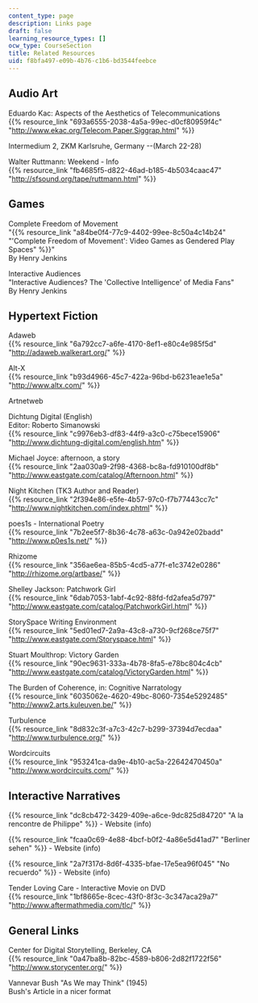 ```yaml
---
content_type: page
description: Links page
draft: false
learning_resource_types: []
ocw_type: CourseSection
title: Related Resources
uid: f8bfa497-e09b-4b76-c1b6-bd3544feebce
---
```

## Audio Art

Eduardo Kac: Aspects of the Aesthetics of Telecommunications    
{{% resource_link "693a6555-2038-4a5a-99ec-d0cf80959f4c" "http://www.ekac.org/Telecom.Paper.Siggrap.html" %}}

Intermedium 2, ZKM Karlsruhe, Germany --(March 22-28)  

Walter Ruttmann: Weekend - Info    
{{% resource_link "fb4685f5-d822-46ad-b185-4b5034caac47" "http://sfsound.org/tape/ruttmann.html" %}}

## Games

Complete Freedom of Movement    
"{{% resource_link "a84be0f4-77c9-4402-99ee-8c50a4c14b24" "'Complete Freedom of Movement': Video Games as Gendered Play Spaces" %}}"    
By Henry Jenkins 

Interactive Audiences    
"Interactive Audiences? The 'Collective Intelligence' of Media Fans"    
By Henry Jenkins 

## Hypertext Fiction

Adaweb    
{{% resource_link "6a792cc7-a6fe-4170-8ef1-e80c4e985f5d" "http://adaweb.walkerart.org/" %}}

Alt-X    
{{% resource_link "b93d4966-45c7-422a-96bd-b6231eae1e5a" "http://www.altx.com/" %}}

Artnetweb

Dichtung Digital (English)    
Editor: Roberto Simanowski    
{{% resource_link "c9976eb3-df83-44f9-a3c0-c75bece15906" "http://www.dichtung-digital.com/english.htm" %}}

Michael Joyce: afternoon, a story    
{{% resource_link "2aa030a9-2f98-4368-bc8a-fd910100df8b" "http://www.eastgate.com/catalog/Afternoon.html" %}}

Night Kitchen (TK3 Author and Reader)    
{{% resource_link "2f394e86-e5fe-4b57-97c0-f7b77443cc7c" "http://www.nightkitchen.com/index.phtml" %}}

poes1s - International Poetry    
{{% resource_link "7b2ee5f7-8b36-4c78-a63c-0a942e02badd" "http://www.p0es1s.net/" %}}

Rhizome    
{{% resource_link "356ae6ea-85b5-4cd5-a77f-e1c3742e0286" "http://rhizome.org/artbase/" %}}

Shelley Jackson: Patchwork Girl    
{{% resource_link "6dab7053-1abf-4c92-88fd-fd2afea5d797" "http://www.eastgate.com/catalog/PatchworkGirl.html" %}}

StorySpace Writing Environment    
{{% resource_link "5ed01ed7-2a9a-43c8-a730-9cf268ce75f7" "http://www.eastgate.com/Storyspace.html" %}}

Stuart Moulthrop: Victory Garden    
{{% resource_link "90ec9631-333a-4b78-8fa5-e78bc804c4cb" "http://www.eastgate.com/catalog/VictoryGarden.html" %}}

The Burden of Coherence, in: Cognitive Narratology    
{{% resource_link "6035062e-4620-49bc-8060-7354e5292485" "http://www2.arts.kuleuven.be/" %}}

Turbulence    
{{% resource_link "8d832c3f-a7c3-42c7-b299-37394d7ecdaa" "http://www.turbulence.org/" %}}

Wordcircuits    
{{% resource_link "953241ca-da9e-4b10-ac5a-22642470450a" "http://www.wordcircuits.com/" %}}

## Interactive Narratives

{{% resource_link "dc8cb472-3429-409e-a6ce-9dc825d84720" "A la rencontre de Philippe" %}} - Website (info) 

{{% resource_link "fcaa0c69-4e88-4bcf-b0f2-4a86e5d41ad7" "Berliner sehen" %}} - Website (info) 

{{% resource_link "2a7f317d-8d6f-4335-bfae-17e5ea96f045" "No recuerdo" %}} - Website (info) 

Tender Loving Care - Interactive Movie on DVD    
{{% resource_link "1bf8665e-8cec-43f0-8f3c-3c347aca29a7" "http://www.aftermathmedia.com/tlc/" %}}

## General Links

Center for Digital Storytelling, Berkeley, CA    
{{% resource_link "0a47ba8b-82bc-4589-b806-2d82f1722f56" "http://www.storycenter.org/" %}}

Vannevar Bush "As We may Think" (1945)    
Bush's Article in a nicer format